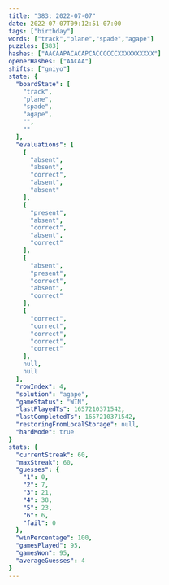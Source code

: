 ```yaml
---
title: "383: 2022-07-07"
date: 2022-07-07T09:12:51-07:00
tags: ["birthday"]
words: ["track","plane","spade","agape"]
puzzles: [383]
hashes: ["AACAAPACACAPCACCCCCCXXXXXXXXXX"]
openerHashes: ["AACAA"]
shifts: ["gniyo"]
state: {
  "boardState": [
    "track",
    "plane",
    "spade",
    "agape",
    "",
    ""
  ],
  "evaluations": [
    [
      "absent",
      "absent",
      "correct",
      "absent",
      "absent"
    ],
    [
      "present",
      "absent",
      "correct",
      "absent",
      "correct"
    ],
    [
      "absent",
      "present",
      "correct",
      "absent",
      "correct"
    ],
    [
      "correct",
      "correct",
      "correct",
      "correct",
      "correct"
    ],
    null,
    null
  ],
  "rowIndex": 4,
  "solution": "agape",
  "gameStatus": "WIN",
  "lastPlayedTs": 1657210371542,
  "lastCompletedTs": 1657210371542,
  "restoringFromLocalStorage": null,
  "hardMode": true
}
stats: {
  "currentStreak": 60,
  "maxStreak": 60,
  "guesses": {
    "1": 0,
    "2": 7,
    "3": 21,
    "4": 38,
    "5": 23,
    "6": 6,
    "fail": 0
  },
  "winPercentage": 100,
  "gamesPlayed": 95,
  "gamesWon": 95,
  "averageGuesses": 4
}
---
```


<!-- more -->
